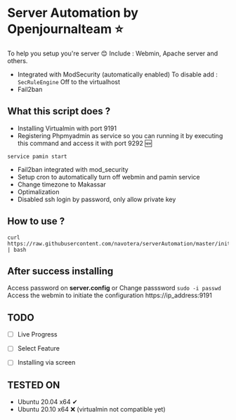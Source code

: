 # Server Automation by Openjournalteam ⭐
To help you setup you're server 😊
Include : Webmin, Apache server and others. 

- Integrated with ModSecurity (automatically enabled) 
  To disable add : `SecRuleEngine` Off to the virtualhost
- Fail2ban

## What this script does ?
- Installing Virtualmin with port 9191
- Registering Phpmyadmin as service so you can running it by executing this command and access it with port 9292 🆕
```unix
service pamin start
```
- Fail2ban integrated with mod_security
- Setup cron to automatically turn off webmin and pamin service
- Change timezone to Makassar
- Optimalization
- Disabled ssh login by password, only allow private key

## How to use ?
```unix
curl https://raw.githubusercontent.com/navotera/serverAutomation/master/init.sh | bash
```

## After success installing 
Access password on **server.config** or Change passsword 
```sudo -i passwd```  
Access the webmin to initiate the configuration 
https://ip_address:9191

## TODO
- [ ] Live Progress
- [ ] Select Feature
- [ ] Installing via screen


## TESTED ON
- Ubuntu 20.04 x64 ✔
- Ubuntu 20.10 x64 ❌ (virtualmin not compatible yet)
